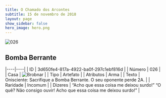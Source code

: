 ```yaml
---
title: O Chamado dos Arcontes
subtitle: 15 de novembro de 2018
layout: page
show_sidebar: false
hero_image: hero.png
---
```


![026](https://cdn.keyforgegame.com/media/card_front/pt/341_026_WGX3X54PQCMP_pt.png)

## Bomba Berrante

|----|----|
| ID | 3d650fe4-817a-4922-ba0f-297c1ebf816d |
| Número | 026 |
| Casa | ![Brobnar](https://archonarcana.com/images/thumb/e/e0/Brobnar.png/22px-Brobnar.png "Brobnar") |
| Tipo | Artefato |
| Atributos | Arma |
| Texto | Onisciente: Sacrifique a Bomba Berrante. O seu oponente perde 2A. |
| Raridade | Incomum |
| Dizeres | “Acho que essa coisa me deixou surdo!” “O quê? Não consigo ouvir!  Acho que essa coisa me deixou surdo!” |
